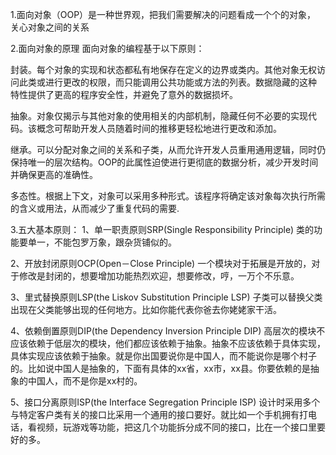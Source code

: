 1.面向对象（OOP）是一种世界观，把我们需要解决的问题看成一个个的对象，
关心对象之间的关系

2.面向对象的原理
面向对象的编程基于以下原则：

封装。每个对象的实现和状态都私有地保存在定义的边界或类内。其他对象无权访问此类或进行更改的权限，而只能调用公共功能或方法的列表。数据隐藏的这种  特性提供了更高的程序安全性，并避免了意外的数据损坏。

抽象。对象仅揭示与其他对象的使用相关的内部机制，隐藏任何不必要的实现代码。该概念可帮助开发人员随着时间的推移更轻松地进行更改和添加。

继承。可以分配对象之间的关系和子类，从而允许开发人员重用通用逻辑，同时仍保持唯一的层次结构。OOP的此属性迫使进行更彻底的数据分析，减少开发时间并确保更高的准确性。

多态性。根据上下文，对象可以采用多种形式。该程序将确定该对象每次执行所需的含义或用法，从而减少了重复代码的需要.






3.五大基本原则：
1、单一职责原则SRP(Single Responsibility Principle)
类的功能要单一，不能包罗万象，跟杂货铺似的。

2、开放封闭原则OCP(Open－Close Principle)
一个模块对于拓展是开放的，对于修改是封闭的，想要增加功能热烈欢迎，想要修改，哼，一万个不乐意。

3、里式替换原则LSP(the Liskov Substitution Principle LSP)
子类可以替换父类出现在父类能够出现的任何地方。比如你能代表你爸去你姥姥家干活。

4、依赖倒置原则DIP(the Dependency Inversion Principle DIP)
高层次的模块不应该依赖于低层次的模块，他们都应该依赖于抽象。抽象不应该依赖于具体实现，具体实现应该依赖于抽象。就是你出国要说你是中国人，而不能说你是哪个村子的。比如说中国人是抽象的，下面有具体的xx省，xx市，xx县。你要依赖的是抽象的中国人，而不是你是xx村的。

5、接口分离原则ISP(the Interface Segregation Principle ISP)
设计时采用多个与特定客户类有关的接口比采用一个通用的接口要好。就比如一个手机拥有打电话，看视频，玩游戏等功能，把这几个功能拆分成不同的接口，比在一个接口里要好的多。


